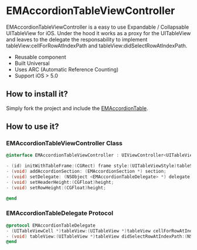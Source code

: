EMAccordionTableViewController
==============================
EMAccordionTableViewController is a easy to use Expandable / Collapsable UITableView for iOS. Under the hood it works as a proxy for the UITableView and leaves
to the delegate the responsability to implement tableView:cellForRowAtIndexPath and tableView:didSelectRowAtIndexPath.

* Reusable component
* Built Universal
* Uses ARC (Automatic Reference Counting)
* Support iOS > 5.0

## How to install it?

Simply fork the project and include the [EMAccordionTable](https://github.com/ennioma/EMAccordionTableViewController/tree/master/EMAccordionTableViewController/EMAccordionTableViewController/Classes/EMAccordionTable).

## How to use it?

### EMAccordionTableViewController Class

```objective-c
@interface EMAccordionTableViewController : UIViewController<UITableViewDataSource, UITableViewDelegate>

- (id) initWithTableFrame:(CGRect) frame style:(UITableViewStyle)tableStyle;
- (void) addAccordionSection: (EMAccordionSection *) section;
- (void) setDelegate: (NSObject <EMAccordionTableDelegate> *) delegate;
- (void) setHeaderHeight:(CGFloat)height;
- (void) setRowHeight:(CGFloat)height;

@end
```
    
### EMAccordionTableDelegate Protocol

```objective-c
@protocol EMAccordionTableDelegate
- (UITableViewCell *)tableView:(UITableView *)tableView cellForRowAtIndexPath:(NSIndexPath *)indexPath;
- (void) tableView:(UITableView *)tableView didSelectRowAtIndexPath:(NSIndexPath *)indexPath;
@end
```